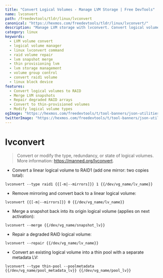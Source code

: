 ```yaml
---
title: "Convert Logical Volumes - Manage LVM Storage | Free DevTools"
name: lvconvert
path: /freedevtools/tldr/linux/lvconvert
canonical: "https://hexmos.com/freedevtools/tldr/linux/lvconvert/"
description: "Manage LVM storage with lvconvert. Convert logical volume types, repair RAID arrays and merge snapshots. Free online tool, no registration required."
category: linux
keywords:
  - LVM volume convert
  - logical volume manager
  - linux lvconvert command
  - raid volume repair
  - lvm snapshot merge
  - thin provisioning lvm
  - lvm storage management
  - volume group control
  - convert raid1 volume
  - linux block device
features:
  - Convert logical volumes to RAID
  - Merge LVM snapshots
  - Repair degraded RAID arrays
  - Convert to thin-provisioned volumes
  - Modify logical volume types
ogImage: "https://hexmos.com/freedevtools/t/tool-banners/json-utilities-banner.png"
twitterImage: "https://hexmos.com/freedevtools/t/tool-banners/json-utilities-banner.png"
---
```


# lvconvert

> Convert or modify the type, redundancy, or state of logical volumes.
> More information: <https://manned.org/lvconvert>.

- Convert a linear logical volume to RAID1 (add one mirror: two copies total):

`lvconvert --type raid1 {{[-m|--mirrors]}} 1 {{/dev/vg_name/lv_name}}`

- Remove mirroring and convert back to a linear logical volume:

`lvconvert {{[-m|--mirrors]}} 0 {{/dev/vg_name/lv_name}}`

- Merge a snapshot back into its origin logical volume (applies on next activation):

`lvconvert --merge {{/dev/vg_name/snapshot_lv}}`

- Repair a degraded RAID logical volume:

`lvconvert --repair {{/dev/vg_name/lv_name}}`

- Convert an existing logical volume into a thin pool with a separate metadata LV:

`lvconvert --type thin-pool --poolmetadata {{/dev/vg_name/pool_metadata_lv}} {{/dev/vg_name/pool_lv}}`
